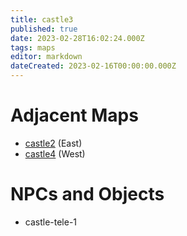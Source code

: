 ```yaml
---
title: castle3
published: true
date: 2023-02-28T16:02:24.000Z
tags: maps
editor: markdown
dateCreated: 2023-02-16T00:00:00.000Z
---
```



# Adjacent Maps
 * [castle2](/maps/castle2) (East)
 * [castle4](/maps/castle4) (West)

# NPCs and Objects
 * castle-tele-1
